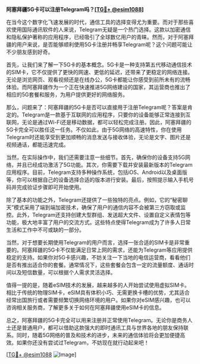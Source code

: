 **阿塞拜疆5G卡可以注册Telegram吗？[[TG💪+ @esim1088](https://t.me/s/esim1088)]**

在当今这个数字化飞速发展的时代，通信工具的选择变得尤为重要。而对于那些喜欢使用国际通讯软件的人来说，Telegram无疑是一个热门选择。这款以加密通信和隐私保护著称的应用程序，已经吸引了全球数亿用户的青睐。然而，对于阿塞拜疆的用户来说，是否能够顺利使用5G卡注册并畅享Telegram呢？这个问题可能让不少朋友感到好奇。

首先，让我们来了解一下5G卡的基本概念。5G卡是一种支持第五代移动通信技术的SIM卡，它不仅提供了更快的网速、更低的延迟，还带来了更稳定的网络连接。无论是浏览网页、观看视频还是在线办公，5G卡都能让你感受到前所未有的流畅体验。而阿塞拜疆作为一个正在快速推进5G网络建设的国家，其运营商也推出了相应的5G套餐和服务，为用户提供更好的网络服务。

那么，问题来了：阿塞拜疆的5G卡是否可以直接用于注册Telegram呢？答案是肯定的。Telegram是一款基于互联网的应用程序，只要你的设备能够正常连接到互联网，无论是通过Wi-Fi还是移动数据，都可以轻松完成注册。因此，阿塞拜疆的5G卡完全可以胜任这一任务。不仅如此，由于5G网络的高速特性，你在使用Telegram时还能享受到更加顺畅的消息发送与接收体验，无论是文字、图片还是视频通话，都能迅速完成。

当然，在实际操作中，我们还需要注意一些细节。首先，确保你的设备支持5G网络，并且已经成功激活了5G功能。其次，你需要下载并安装最新版本的Telegram应用程序。目前，Telegram支持多种操作系统，包括iOS、Android以及桌面版等，你可以根据自己的设备选择合适的版本进行安装。最后，按照提示输入手机号码并完成验证步骤即可开始使用。

除了基本的功能之外，Telegram还提供了一些独特的亮点。例如，它的“秘密聊天”模式采用了端到端加密技术，确保了用户的通信内容不会被第三方窃取或监控。此外，Telegram还支持创建大型群组、发送超大文件、设置自定义表情包等功能，极大地丰富了用户的交流方式。这些特点使得Telegram成为了许多人日常生活和工作中不可或缺的一部分。

当然，对于想要长期使用Telegram的用户而言，选择一张合适的SIM卡是非常重要的。阿塞拜疆的5G卡不仅能满足日常上网的需求，还能为Telegram等应用提供稳定的支持。如果你对5G卡感兴趣，不妨关注一下当地的电信运营商，看看他们是否有推出适合你的套餐。通常情况下，这些套餐会包含一定的流量额度、通话时间以及短信数量，可以根据个人需求灵活选择。

值得一提的是，随着eSIM技术的发展，越来越多的人开始尝试使用虚拟SIM卡。相比于传统的物理SIM卡，eSIM具有体积小巧、无需更换卡槽的优势，尤其适合经常出国旅行或者需要频繁切换网络环境的用户。如果你对eSIM感兴趣，也可以咨询相关服务商，了解更多关于如何在阿塞拜疆使用eSIM卡的信息。

总之，阿塞拜疆的5G卡完全可以用来注册并正常使用Telegram。无论你是商务人士还是普通用户，都可以借助这款强大的即时通讯工具与世界各地的朋友保持联系。同时，随着5G网络的普及和技术的进步，未来的通信体验将会更加便捷高效。如果你还没有尝试过Telegram，不妨现在就行动起来吧！

[[TG💪+ @esim1088](https://t.me/s/esim1088) ![Image](https://i.postimg.cc/4NQfJmqS/Snipaste-2025-05-13-00-14-12.png)]
